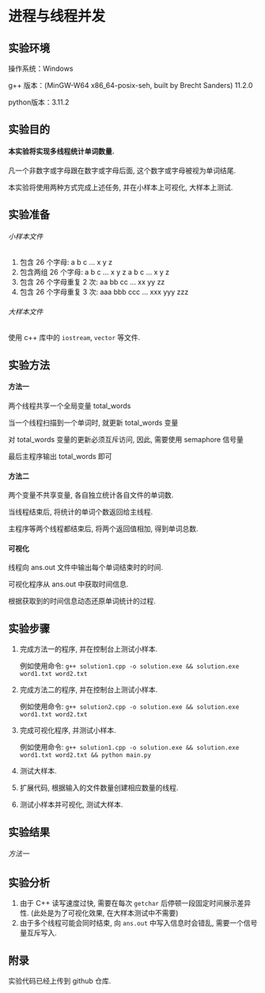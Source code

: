 # 进程与线程并发

## 实验环境

操作系统：Windows

g++ 版本：(MinGW-W64 x86_64-posix-seh, built by Brecht Sanders) 11.2.0

python版本：3.11.2

## 实验目的

#### 本实验将实现多线程统计单词数量. 

凡一个非数字或字母跟在数字或字母后面, 这个数字或字母被视为单词结尾.

本实验将使用两种方式完成上述任务, 并在小样本上可视化, 大样本上测试.

## 实验准备

###### 小样本文件

1. 包含 26 个字母:  a b c ... x y z
2. 包含两组 26 个字母:  a b c ... x y z a b c ... x y z
3. 包含 26 个字母重复 2 次:  aa bb cc ... xx yy zz
4. 包含 26 个字母重复 3 次:  aaa bbb ccc ... xxx yyy zzz

###### 大样本文件

使用 c++ 库中的 ``iostream``, ``vector`` 等文件.

## 实验方法

#### 方法一

两个线程共享一个全局变量 total_words

当一个线程扫描到一个单词时, 就更新 total_words 变量

对 total_words 变量的更新必须互斥访问, 因此, 需要使用 semaphore 信号量

最后主程序输出 total_words 即可

#### 方法二

两个变量不共享变量, 各自独立统计各自文件的单词数.

当线程结束后, 将统计的单词个数返回给主线程.

主程序等两个线程都结束后, 将两个返回值相加, 得到单词总数.

#### 可视化

线程向 ans.out 文件中输出每个单词结束时的时间.

可视化程序从 ans.out 中获取时间信息.

根据获取到的时间信息动态还原单词统计的过程.

## 实验步骤

1. 完成方法一的程序, 并在控制台上测试小样本. 

   例如使用命令:  `g++ solution1.cpp -o solution.exe && solution.exe word1.txt word2.txt`

2. 完成方法二的程序, 并在控制台上测试小样本.

   例如使用命令:  `g++ solution2.cpp -o solution.exe && solution.exe word1.txt word2.txt`

3. 完成可视化程序, 并测试小样本.

   例如使用命令:  `g++ solution1.cpp -o solution.exe && solution.exe word1.txt word2.txt && python main.py`

4. 测试大样本.
5. 扩展代码, 根据输入的文件数量创建相应数量的线程.
6. 测试小样本并可视化, 测试大样本.

## 实验结果

###### 方法一



## 实验分析

1. 由于 C++ 读写速度过快, 需要在每次 ``getchar`` 后停顿一段固定时间展示差异性. (此处是为了可视化效果, 在大样本测试中不需要)
2. 由于多个线程可能会同时结束, 向 `ans.out` 中写入信息时会错乱, 需要一个信号量互斥写入.

## 附录

实验代码已经上传到 github 仓库.